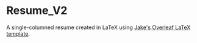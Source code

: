 # Resume_V2
A single-columned resume created in LaTeX using [Jake's Overleaf LaTeX template](https://www.overleaf.com/latex/templates/jakes-resume/syzfjbzwjncs).
